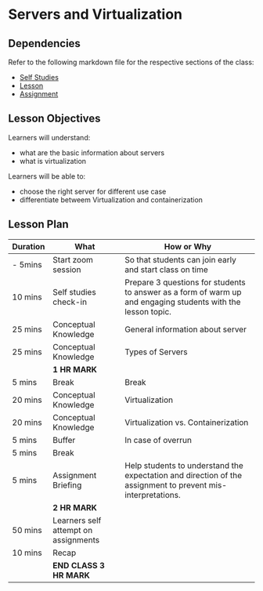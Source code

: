 # Servers and Virtualization

## Dependencies

Refer to the following markdown file for the respective sections of the class:
- [Self Studies](./studies.md)
- [Lesson](./lesson.md)
- [Assignment](./assignment.md)

## Lesson Objectives

Learners will understand:
- what are the basic information about servers
- what is virtualization

Learners will be able to:
- choose the right server for different use case
- differentiate betweem Virtualization and containerization


## Lesson Plan

|Duration|What|How or Why|
|--------|-----|-------|
|- 5mins |Start zoom session|So that students can join early and start class on time|
|10 mins|Self studies check-in|Prepare 3 questions for students to answer as a form of warm up and engaging students with the lesson topic.|
|25 mins|Conceptual Knowledge| General information about server|
|25 mins|Conceptual Knowledge| Types of Servers|
||**1 HR MARK**|
|5 mins|Break|Break|
|20 mins|Conceptual Knowledge| Virtualization|
|20 mins|Conceptual Knowledge| Virtualization vs. Containerization|
|5 mins|Buffer|In case of overrun|
|5 mins|Break||
|5 mins|Assignment Briefing|Help students to understand the expectation and direction of the assignment to prevent mis-interpretations.|
||**2 HR MARK**|
|50 mins|Learners self attempt on assignments|
|10 mins|Recap|
||**END CLASS 3 HR MARK**|

